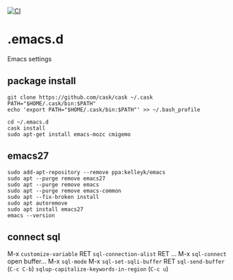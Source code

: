 [![CI](https://github.com/kijimaD/.emacs.d/actions/workflows/test.yml/badge.svg)](https://github.com/kijimaD/.emacs.d/actions/workflows/test.yml)

# .emacs.d
Emacs settings

## package install

```
git clone https://github.com/cask/cask ~/.cask
PATH="$HOME/.cask/bin:$PATH"
echo 'export PATH="$HOME/.cask/bin:$PATH"' >> ~/.bash_profile

cd ~/.emacs.d
cask install
sudo apt-get install emacs-mozc cmigemo
```

## emacs27

```
sudo add-apt-repository --remove ppa:kelleyk/emacs
sudo apt --purge remove emacs27
sudo apt --purge remove emacs
sudo apt --purge remove emacs-common
sudo apt --fix-broken install
sudo apt autoremove
sudo apt install emacs27
emacs --version
```

## connect sql

M-x `customize-variable` RET `sql-connection-alist` RET ...
M-x `sql-connect`
open buffer...
M-x `sql-mode`
M-x `sql-set-sqli-buffer` RET
`sql-send-buffer` (`C-c C-b`)
`sqlup-capitalize-keywords-in-region` (`C-c u`)
